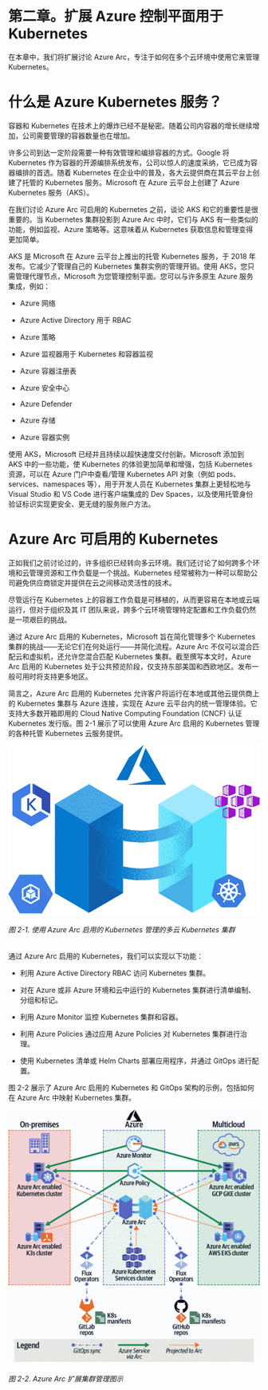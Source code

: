 # 第二章。扩展 Azure 控制平面用于 Kubernetes

在本章中，我们将扩展讨论 Azure Arc，专注于如何在多个云环境中使用它来管理 Kubernetes。

# 什么是 Azure Kubernetes 服务？

容器和 Kubernetes 在技术上的爆炸已经不是秘密。随着公司内容器的增长继续增加，公司需要管理的容器数量也在增加。

许多公司到达一定阶段需要一种有效管理和编排容器的方式。Google 将 Kubernetes 作为容器的开源编排系统发布，公司以惊人的速度采纳，它已成为容器编排的首选。随着 Kubernetes 在企业中的普及，各大云提供商在其云平台上创建了托管的 Kubernetes 服务。Microsoft 在 Azure 云平台上创建了 Azure Kubernetes 服务（AKS）。

在我们讨论 Azure Arc 可启用的 Kubernetes 之前，谈论 AKS 和它的重要性是很重要的。当 Kubernetes 集群投影到 Azure Arc 中时，它们与 AKS 有一些类似的功能，例如监视、Azure 策略等。这意味着从 Kubernetes 获取信息和管理变得更加简单。

AKS 是 Microsoft 在 Azure 云平台上推出的托管 Kubernetes 服务，于 2018 年发布。它减少了管理自己的 Kubernetes 集群实例的管理开销。使用 AKS，您只需管理代理节点，Microsoft 为您管理控制平面。您可以与许多原生 Azure 服务集成，例如：

+   Azure 网络

+   Azure Active Directory 用于 RBAC

+   Azure 策略

+   Azure 监视器用于 Kubernetes 和容器监视

+   Azure 容器注册表

+   Azure 安全中心

+   Azure Defender

+   Azure 存储

+   Azure 容器实例

使用 AKS，Microsoft 已经并且持续以超快速度交付创新。Microsoft 添加到 AKS 中的一些功能，使 Kubernetes 的体验更加简单和增强，包括 Kubernetes 资源，可以在 Azure 门户中查看/管理 Kubernetes API 对象（例如 pods、services、namespaces 等），用于开发人员在 Kubernetes 集群上更轻松地与 Visual Studio 和 VS Code 进行客户端集成的 Dev Spaces，以及使用托管身份验证标识实现更安全、更无缝的服务账户方法。

# Azure Arc 可启用的 Kubernetes

正如我们之前讨论过的，许多组织已经转向多云环境。我们还讨论了如何跨多个环境和云管理资源和工作负载是一个挑战。Kubernetes 经常被称为一种可以帮助公司避免供应商锁定并提供在云之间移动灵活性的技术。

尽管运行在 Kubernetes 上的容器工作负载是可移植的，从而更容易在本地或云端运行，但对于组织及其 IT 团队来说，跨多个云环境管理特定配置和工作负载仍然是一项艰巨的挑战。

通过 Azure Arc 启用的 Kubernetes，Microsoft 旨在简化管理多个 Kubernetes 集群的挑战——无论它们在何处运行——并简化流程。Azure Arc 不仅可以混合匹配云和虚拟机，还允许您混合匹配 Kubernetes 集群。截至撰写本文时，Azure Arc 启用的 Kubernetes 处于公共预览阶段，仅支持东部美国和西欧地区。发布一般可用时将支持更多地区。

简言之，Azure Arc 启用的 Kubernetes 允许客户将运行在本地或其他云提供商上的 Kubernetes 集群与 Azure 连接，实现在 Azure 云平台内的统一管理体验。它支持大多数开箱即用的 Cloud Native Computing Foundation (CNCF) 认证 Kubernetes 发行版。图 2-1 展示了可以使用 Azure Arc 启用的 Kubernetes 管理的各种托管 Kubernetes 云服务提供。

![](img/aaek_0201.png)

###### 图 2-1\. 使用 Azure Arc 启用的 Kubernetes 管理的多云 Kubernetes 集群

通过 Azure Arc 启用的 Kubernetes，我们可以实现以下功能：

+   利用 Azure Active Directory RBAC 访问 Kubernetes 集群。

+   对在 Azure 或非 Azure 环境和云中运行的 Kubernetes 集群进行清单编制、分组和标记。

+   利用 Azure Monitor 监控 Kubernetes 集群和容器。

+   利用 Azure Policies 通过应用 Azure Policies 对 Kubernetes 集群进行治理。

+   使用 Kubernetes 清单或 Helm Charts 部署应用程序，并通过 GitOps 进行配置。

图 2-2 展示了 Azure Arc 启用的 Kubernetes 和 GitOps 架构的示例，包括如何在 Azure Arc 中映射 Kubernetes 集群。

![](img/aaek_0202.png)

###### 图 2-2\. Azure Arc 扩展集群管理图示
